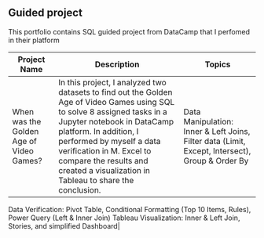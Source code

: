 ## **Guided project**
This portfolio contains SQL guided project from DataCamp that I perfomed in their platform

| **Project Name** | **Description** | **Topics**|
|------------------|-----------------|-------------------------|
|When was the Golden Age of Video Games?|In this project, I analyzed two datasets to find out the Golden Age of Video Games using SQL to solve 8 assigned tasks in a Jupyter notebook in DataCamp platform. In addition, I performed by myself a data verification in M. Excel to compare the results and created a visualization in Tableau to share the conclusion.| Data Manipulation: Inner & Left Joins, Filter data (Limit, Except, Intersect), Group & Order By
Data Verification: Pivot Table, Conditional Formatting (Top 10 Items, Rules), Power Query (Left & Inner Join)
Tableau Visualization: Inner & Left Join, Stories, and simplified Dashboard|
